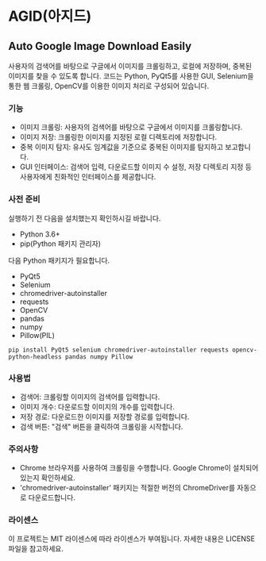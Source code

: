 # AGID(아지드)
## Auto Google Image Download Easily

사용자의 검색어를 바탕으로 구글에서 이미지를 크롤링하고, 로컬에 저장하며, 중복된 이미지를 찾을 수 있도록 합니다. 코드는 Python, PyQt5를 사용한 GUI, Selenium을 통한 웹 크롤링, OpenCV를 이용한 이미지 처리로 구성되어 있습니다.

### 기능
- 이미지 크롤링: 사용자의 검색어를 바탕으로 구글에서 이미지를 크롤링합니다.
- 이미지 저장: 크롤링한 이미지를 지정된 로컬 디렉토리에 저장합니다.
- 중복 이미지 탐지: 유사도 임계값을 기준으로 중복된 이미지를 탐지하고 보고합니다.
- GUI 인터페이스: 검색어 입력, 다운로드할 이미지 수 설정, 저장 디렉토리 지정 등 사용자에게 친화적인 인터페이스를 제공합니다.

### 사전 준비
실행하기 전 다음을 설치했는지 확인하시길 바랍니다.
- Python 3.6+
- pip(Python 패키지 관리자)

다음 Python 패키지가 필요합니다.
- PyQt5
- Selenium
- chromedriver-autoinstaller
- requests
- OpenCV
- pandas
- numpy
- Pillow(PIL)

```
pip install PyQt5 selenium chromedriver-autoinstaller requests opencv-python-headless pandas numpy Pillow
```

### 사용법
- 검색어: 크롤링할 이미지의 검색어를 입력합니다.
- 이미지 개수: 다운로드할 이미지의 개수를 입력합니다.
- 저장 경로: 다운로드한 이미지를 저장할 경로를 입력합니다.
- 검색 버튼: "검색" 버튼을 클릭하여 크롤링을 시작합니다.

### 주의사항
- Chrome 브라우저를 사용하여 크롤링을 수행합니다. Google Chrome이 설치되어 있는지 확인하세요.
- 'chromedriver-autoinstaller' 패키지는 적절한 버전의 ChromeDriver를 자동으로 다운로드합니다.

### 라이센스
이 프로젝트는 MIT 라이센스에 따라 라이센스가 부여됩니다. 자세한 내용은 LICENSE 파일을 참고하세요.
